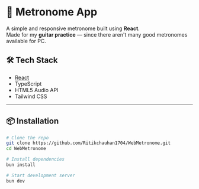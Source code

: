 # 🎵 Metronome App

A simple and responsive metronome built using **React**.  
Made for my **guitar practice** — since there aren't many good metronomes available for PC.


## 🛠️ Tech Stack

- [React](https://reactjs.org/)
- TypeScript
- HTML5 Audio API
- Tailwind CSS
---

## 📦 Installation

```bash
# Clone the repo
git clone https://github.com/Ritikchauhan1704/WebMetronome.git
cd WebMetronome

# Install dependencies
bun install

# Start development server
bun dev
